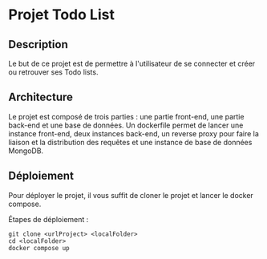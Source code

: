 # Projet Todo List

## Description 

Le but de ce projet est de permettre à l'utilisateur de se connecter et créer ou retrouver ses Todo lists.

## Architecture

Le projet est composé de trois parties : une partie front-end, une partie back-end et une base de données.
Un dockerfile permet de lancer une instance front-end, deux instances back-end, un reverse proxy pour faire la liaison et la distribution des requêtes et une instance de base de données MongoDB.

## Déploiement 

Pour déployer le projet, il vous suffit de cloner le projet et lancer le docker compose.

Étapes de déploiement :
```
git clone <urlProject> <localFolder>
cd <localFolder>
docker compose up
```
